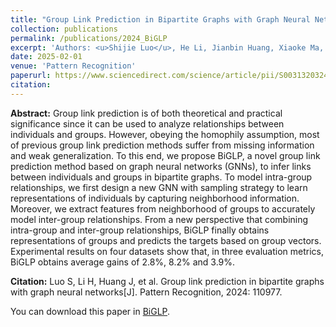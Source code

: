 ```yaml
---
title: "Group Link Prediction in Bipartite Graphs with Graph Neural Networks "
collection: publications
permalink: /publications/2024_BiGLP
excerpt: 'Authors: <u>Shijie Luo</u>, He Li, Jianbin Huang, Xiaoke Ma, Jiangtao Cui, Shaojie Qiao and Jaesoo Yoo.'
date: 2025-02-01
venue: 'Pattern Recognition'
paperurl: https://www.sciencedirect.com/science/article/pii/S0031320324007283
citation:
---
```

<b>Abstract:</b> Group link prediction is of both theoretical and practical significance since it can be used to analyze relationships between individuals and groups. However, obeying the homophily assumption, most of previous group link prediction methods suffer from missing information and weak generalization. To this end, we propose BiGLP, a novel group link prediction method based on graph neural networks (GNNs), to infer links between individuals and groups in bipartite graphs. To model intra-group relationships, we first design a new GNN with sampling strategy to learn representations of individuals by capturing neighborhood information. Moreover, we extract features from neighborhood of groups to accurately model inter-group relationships. From a new perspective that combining intra-group and inter-group relationships, BiGLP finally obtains representations of groups and predicts the targets based on group vectors. Experimental results on four datasets show that, in three evaluation metrics, BiGLP obtains average gains of 2.8%, 8.2% and 3.9%.

<b>Citation:</b> Luo S, Li H, Huang J, et al. Group link prediction in bipartite graphs with graph neural networks[J]. Pattern Recognition, 2024: 110977.

You can download this paper in [BiGLP](https://www.sciencedirect.com/science/article/pii/S0031320324007283).

